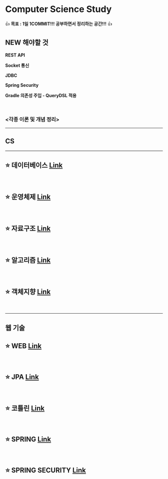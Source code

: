 # Computer Science Study

👍 **목표 : 1일 1COMMIT!!! 공부하면서 정리하는 공간!!!** 👍

## NEW 해야할 것

**REST API**

**Socket 통신**

**JDBC**

**Spring Security**

**Gradle 의존성 주입 - QueryDSL 적용**


</br>

### <각종 이론 및 개념 정리>

---

## CS

---

## ⭐️ 데이터베이스 [Link](https://github.com/JoonBro/Computer_Science_Study/blob/main/Database/README.md)

</br>

## ⭐️ 운영체제 [Link](https://github.com/JoonBro/Computer_Science_Study/blob/main/OS/README.md)

</br>

## ⭐️ 자료구조 [Link](https://github.com/JoonBro/Computer_Science_Study/tree/main/DataStructure/README.md)

</br>

## ⭐️ 알고리즘 [Link](https://github.com/JoonBro/Computer_Science_Study/tree/main/Algorithm/README.md)

</br>

## ⭐️ 객체지향 [Link](https://github.com/JoonBro/Computer_Science_Study/tree/main/ObjectOriented/README.md)

</br>

---

## 웹 기술

## ⭐️ WEB [Link](https://github.com/JoonBro/Computer_Science_Study/tree/main/Web/README.md)

</br>

## ⭐️ JPA [Link](https://github.com/JoonBro/Computer_Science_Study/tree/main/JPA/README.md)

</br>

## ⭐️ 코틀린 [Link](https://github.com/JoonBro/Computer_Science_Study/tree/main/Kotlin)

</br>

## ⭐️ SPRING [Link](https://github.com/JoonBro/Computer_Science_Study/tree/main/Spring)

</br>

## ⭐️ SPRING SECURITY [Link](https://github.com/JoonBro/Computer_Science_Study/tree/main/SpringSecurity)

</br>
